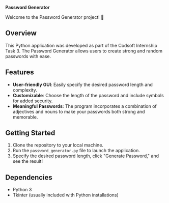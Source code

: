 **Password Generator**

Welcome to the Password Generator project! 🚀

## Overview
This Python application was developed as part of the Codsoft Internship Task 3. The Password Generator allows users to create strong and random passwords with ease.

## Features
- **User-friendly GUI**: Easily specify the desired password length and complexity.
- **Customizable**: Choose the length of the password and include symbols for added security.
- **Meaningful Passwords**: The program incorporates a combination of adjectives and nouns to make your passwords both strong and memorable.

## Getting Started
1. Clone the repository to your local machine.
2. Run the `password_generator.py` file to launch the application.
3. Specify the desired password length, click "Generate Password," and see the result!

## Dependencies
- Python 3
- Tkinter (usually included with Python installations)

